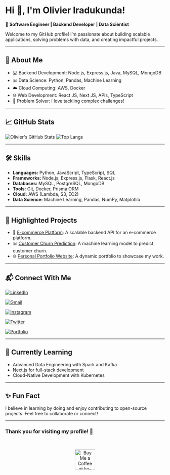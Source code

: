 #  Hi 👋, I'm Olivier Iradukunda!

🌟 **Software Engineer | Backend Developer | Data Scientist**

Welcome to my GitHub profile! I’m passionate about building scalable applications, solving problems with data, and creating impactful projects. 

---

## 🚀 **About Me**
- 💻 Backend Development: Node.js, Express.js, Java, MySQL, MongoDB
- 📊 Data Science: Python, Pandas, Machine Learning
- ☁️ Cloud Computing: AWS, Docker
- 🌐 Web Development: React JS, Next JS, APIs, TypeScript
- 🔧 Problem Solver: I love tackling complex challenges!

---

## 📈 **GitHub Stats**
![Olivier's GitHub Stats](https://github-readme-stats.vercel.app/api?username=Mr-Olivier&show_icons=true&theme=radical)
![Top Langs](https://github-readme-stats.vercel.app/api/top-langs/?username=Mr-Olivier&layout=compact&theme=radical)

---

## 🛠️ **Skills**
- **Languages:** Python, JavaScript, TypeScript, SQL
- **Frameworks:** Node.js, Express.js, Flask, React.js
- **Databases:** MySQL, PostgreSQL, MongoDB
- **Tools:** Git, Docker, Prisma ORM
- **Cloud:** AWS (Lambda, S3, EC2)
- **Data Science:** Machine Learning, Pandas, NumPy, Matplotlib

---

## 🌟 **Highlighted Projects**
- 📂 [E-commerce Platform](https://ecommerce-platform-henna.vercel.app/): A scalable backend API for an e-commerce platform.
- 📊 [Customer Churn Prediction](https://github.com/olivieriradukunda/churn-prediction): A machine learning model to predict customer churn.
- 🌐 [Personal Portfolio Website](https://olivier-ira.vercel.app/): A dynamic portfolio to showcase my work.

---

## 📬 **Connect With Me**
[![LinkedIn](https://img.shields.io/badge/LinkedIn-Connect-blue?style=for-the-badge&logo=linkedin)](https://www.linkedin.com/in/olivier-iradukunda-8269412a0/)

[![Gmail](https://img.shields.io/badge/Email-Contact-red?style=for-the-badge&logo=gmail)](mailto:oiradukunda63@gmail.com)

[![Instagram](https://img.shields.io/badge/Instagram-Follow-ff69b4?style=for-the-badge&logo=instagram)](https://www.instagram.com/__olivier__20/)

[![Twitter](https://img.shields.io/badge/Twitter-Follow-blue?style=for-the-badge&logo=twitter)](https://x.com/OIradukund43222)

[![Portfolio](https://img.shields.io/badge/Portfolio-Visit-green?style=for-the-badge&logo=firefox)](https://olivier-ira.vercel.app/)

---

## 🌱 **Currently Learning**
- Advanced Data Engineering with Spark and Kafka
- Next.js for full-stack development
- Cloud-Native Development with Kubernetes

---

## ✨ **Fun Fact**
I believe in learning by doing and enjoy contributing to open-source projects. Feel free to collaborate or connect!

---

### Thank you for visiting my profile! 🌟

<br/> <div align="center"> <a href='https://ko-fi.com/T6T0ZUPZR' target='_blank'><img height='64' style='border:0px;height:64px;' src='https://storage.ko-fi.com/cdn/kofi1.png?v=3' border='0' alt='Buy Me a Coffee at ko-fi.com' /></a> </div> <br/>
